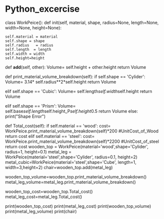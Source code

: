 # Python_excercise
class WorkPeice(): def init(self, material, shape, radius=None, length=None, width=None, height=None):

    self.material = material
    self.shape = shape
    self.radius   = radius
    self.length  = length
    self.width = width
    self.height=height
    

def __add__(self, other):
  Volume= self.height + other.height
  return Volume
   

def print_material_volume_breakdown(self):
  if self.shape == 'Cylider':
    Volume= 3.14* self.radius**2*self.height
    return  Volume 
     
  elif self.shape == 'Cubic':
    Volume= self.length*self.width*self.height
    return  Volume
    
  elif self.shape == 'Prism':
    Volume= self.base*self.length*self.height_P*self.height*0.5
    return  Volume
  else:
    print("Shape Error")

def Total_cost(self):
  if self.material == 'wood':
    cost= WorkPeice.print_material_volume_breakdown(self)*200 #UnitCost_of_Wood
    return  cost
  elif self.material == 'steel':
    cost= WorkPeice.print_material_volume_breakdown(self)*2200 #UnitCost_of_steel
    return  cost
wooden_top = WorkPeice(material='wood',shape='Cylider', radius=1, height=0.1) metal_leg = WorkPeice(material='steel',shape='Cylider', radius=0.1, height=2) metal_cubic=WorkPeice(material='steel',shape='Cube', length=1, width=3,height=2) chair=wooden_top.add(metal_leg)

wooden_top_volume=wooden_top.print_material_volume_breakdown() metal_leg_volume=metal_leg.print_material_volume_breakdown()

wooden_top_cost=wooden_top.Total_cost() metal_leg_cost=metal_leg.Total_cost()

print(wooden_top_cost) print(metal_leg_cost) print(wooden_top_volume) print(metal_leg_volume) print(chair)
